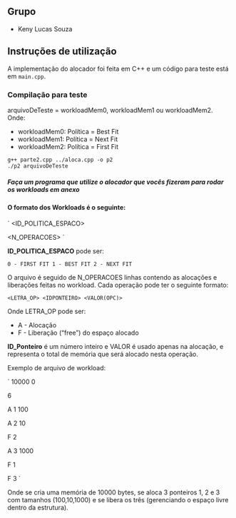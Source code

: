 ## Grupo
- Keny Lucas Souza 

## Instruções de utilização
A implementação do alocador foi feita em C++ e um código para teste está em `main.cpp`.

### Compilação para teste

arquivoDeTeste = workloadMem0, workloadMem1 ou workloadMem2. 
Onde: 
* workloadMem0: Política = Best Fit
* workloadMem1: Política = Next Fit
* workloadMem2: Política = First Fit
```shell
g++ parte2.cpp ../aloca.cpp -o p2
./p2 arquivoDeTeste
```

##### Faça um programa que utilize o alocador que vocês fizeram para rodar os workloads em anexo #####

#### O formato dos Workloads é o seguinte: ####
`
<TAMANHO DA MEMORIA> <ID_POLITICA_ESPACO>

<N_OPERACOES>
`

__ID_POLITICA_ESPACO__ pode ser:

`
0 - FIRST FIT
1 - BEST FIT
2 - NEXT FIT
`

O arquivo é seguido de N_OPERACOES linhas contendo as alocações e liberações feitas no workload. Cada operação pode ter o seguinte formato:

`
<LETRA_OP> <IDPONTEIRO> <VALOR(OPC)>
`

Onde LETRA_OP pode ser:

* A - Alocação
* F - Liberação (“free”) do espaço alocado

__ID_Ponteiro__ é um número inteiro e VALOR é usado apenas na alocação, e representa o total de memória que será alocado nesta operação.

Exemplo de arquivo de workload:

`
10000 0

6

A 1 100

A 2 10

F 2

A 3 1000

F 1

F 3
`

Onde se cria uma memória de 10000 bytes, se aloca 3 ponteiros 1, 2 e 3 com tamanhos (100,10,1000) e se libera os três (gerenciando o espaço livre dentro da estrutura).
